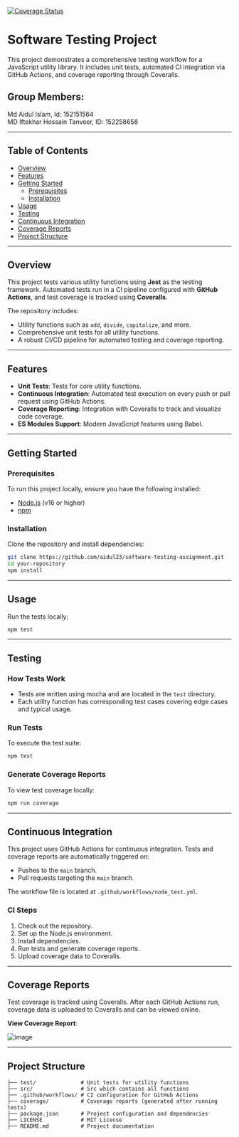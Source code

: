 [![Coverage Status](https://coveralls.io/repos/github/aidul23/software-testing-assignment/badge.svg?branch=main)](https://coveralls.io/github/aidul23/software-testing-assignment?branch=main)

# **Software Testing Project**

This project demonstrates a comprehensive testing workflow for a JavaScript utility library. It includes unit tests, automated CI integration via GitHub Actions, and coverage reporting through Coveralls.

## Group Members:

Md Aidul Islam, Id: 152151564 <br>
MD Iftekhar Hossain Tanveer, ID: 152258658 

---

## **Table of Contents**
- [Overview](#overview)
- [Features](#features)
- [Getting Started](#getting-started)
  - [Prerequisites](#prerequisites)
  - [Installation](#installation)
- [Usage](#usage)
- [Testing](#testing)
- [Continuous Integration](#continuous-integration)
- [Coverage Reports](#coverage-reports)
- [Project Structure](#project-structure)


---

## **Overview**
This project tests various utility functions using **Jest** as the testing framework. Automated tests run in a CI pipeline configured with **GitHub Actions**, and test coverage is tracked using **Coveralls**. 

The repository includes:
- Utility functions such as `add`, `divide`, `capitalize`, and more.
- Comprehensive unit tests for all utility functions.
- A robust CI/CD pipeline for automated testing and coverage reporting.

---

## **Features**
- **Unit Tests**: Tests for core utility functions.
- **Continuous Integration**: Automated test execution on every push or pull request using GitHub Actions.
- **Coverage Reporting**: Integration with Coveralls to track and visualize code coverage.
- **ES Modules Support**: Modern JavaScript features using Babel.

---

## **Getting Started**

### **Prerequisites**
To run this project locally, ensure you have the following installed:
- [Node.js](https://nodejs.org/) (v16 or higher)
- [npm](https://www.npmjs.com/)

### **Installation**
Clone the repository and install dependencies:
```bash
git clone https://github.com/aidul23/software-testing-assignment.git
cd your-repository
npm install
```

---

## **Usage**
Run the tests locally:
```bash
npm test
```

---

## **Testing**
### **How Tests Work**
- Tests are written using mocha and are located in the `test` directory.
- Each utility function has corresponding test cases covering edge cases and typical usage.

### **Run Tests**
To execute the test suite:
```bash
npm test
```

### **Generate Coverage Reports**
To view test coverage locally:
```bash
npm run coverage
```

---

## **Continuous Integration**
This project uses GitHub Actions for continuous integration. Tests and coverage reports are automatically triggered on:
- Pushes to the `main` branch.
- Pull requests targeting the `main` branch.

The workflow file is located at `.github/workflows/node_test.yml`.

### **CI Steps**
1. Check out the repository.
2. Set up the Node.js environment.
3. Install dependencies.
4. Run tests and generate coverage reports.
5. Upload coverage data to Coveralls.

---

## **Coverage Reports**
Test coverage is tracked using Coveralls. After each GitHub Actions run, coverage data is uploaded to Coveralls and can be viewed online.

**View Coverage Report**:

![image](https://github.com/user-attachments/assets/27aebbe0-af45-46b9-82e0-3ca604a43877)


---

## **Project Structure**
```plaintext
├── test/              # Unit tests for utility functions
├── src/               # Src which contains all functions
├── .github/workflows/ # CI configuration for GitHub Actions
├── coverage/          # Coverage reports (generated after running tests)
├── package.json       # Project configuration and dependencies
├── LICENSE            # MIT License
├── README.md          # Project documentation
```

